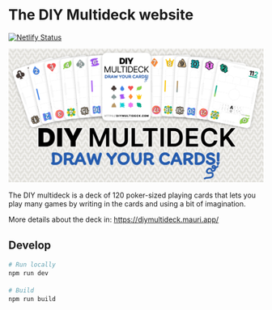 # The DIY Multideck website

[![Netlify Status](https://api.netlify.com/api/v1/badges/83573f23-0a71-4eb9-956c-5976f884b9a3/deploy-status)](https://app.netlify.com/sites/diymultideck/deploys)

![preview](/public/images/og.png)

The DIY multideck is a deck of 120 poker-sized playing cards that lets you play many games by writing in the cards and using a bit of imagination.

More details about the deck in: <https://diymultideck.mauri.app/>

## Develop

```zsh
# Run locally
npm run dev

# Build
npm run build
```
